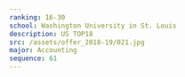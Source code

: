 ```yaml
---
ranking: 16-30
school: Washington University in St. Louis
description: US TOP18
src: /assets/offer_2018-19/021.jpg
major: Accounting
sequence: 61
---
```

